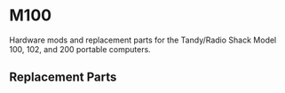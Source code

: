 # M100
Hardware mods and replacement parts for the Tandy/Radio Shack Model 100, 102, and 200 portable computers.


## Replacement Parts

